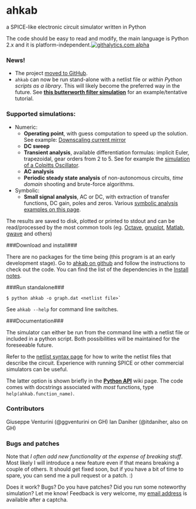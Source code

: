 ahkab
=====

a SPICE-like electronic circuit simulator written in Python

The code should be easy to read and modify, the main language is Python 2.x and it is platform-independent.[![githalytics.com alpha](https://cruel-carlota.pagodabox.com/3f4b146d6a15f66802f1906e5cf4f68c "githalytics.com")](http://githalytics.com/ahkab/ahkab)

### News! ###

 * The project [moved to GitHub](https://github.com/ahkab/ahkab). 
 * `ahkab` can now be run stand-alone with a netlist file or _within Python scripts as a library_. This will likely become the preferred way in the future. See **[this butterworth filter simulation](https://github.com/ahkab/ahkab/wiki/Example:-Python-API)** for an example/tentative tutorial.

### Supported simulations: ###
  * Numeric:
    * **Operating point**, with guess computation to speed up the solution. See example: [Downscaling current mirror](https://github.com/ahkab/ahkab/wiki/Example:-OP-simulation)
    * **DC sweep**
    * **Transient analysis**, available differentiation formulas: implicit Euler, trapezoidal, gear orders from 2 to 5. See for example the [simulation of a Colpitts Oscillator](https://github.com/ahkab/ahkab/wiki/Example:-Transient-simulation-1).
    * **AC analysis**
    * **Periodic steady state analysis** of non-autonomous circuits, _time_ _domain_ shooting and brute-force algorithms.
  * Symbolic: 
    * **Small signal analysis**, AC or DC, with extraction of transfer functions, DC gain, poles and zeros. Various [symbolic analysis examples on this page](https://github.com/ahkab/ahkab/wiki/Example:-Symbolic-simulation).

The results are saved to disk, plotted or printed to stdout and can be read/processed by the most common tools (eg. [Octave](http://www.gnu.org/software/octave/), [gnuplot](http://www.gnuplot.info/), [Matlab](http://www.mathworks.com/products/matlab/), [gwave](http://www.telltronics.org/software/gwave/) and others)

###Download and install###

There are no packages for the time being (this program is at an early development stage). Go to [ahkab on github](https://github.com/ahkab/ahkab) and follow the instructions to check out the code. You can find the list of the dependencies in the [Install notes](https://github.com/ahkab/ahkab/wiki/Install:-Notes).

###Run standalone###

    $ python ahkab -o graph.dat <netlist file>`

See `ahkab --help` for command line switches.

###Documentation###

The simulator can either be run from the command line with a netlist file or included in a python script. Both possibilities will be maintained for the foreseeable future. 

Refer to the [netlist syntax page](https://github.com/ahkab/ahkab/wiki/Help:-Netlist-Syntax) for how to write the netlist files that describe the circuit. Experience with running SPICE or other commercial simulators can be useful.

The latter option is shown briefly in the **[Python API](https://github.com/ahkab/ahkab/wiki/Example:-Python-API)** wiki page. The code comes with docstrings associated with _most_ functions, type `help(ahkab.function_name)`.

### Contributors ###
Giuseppe Venturini (@ggventurini on GH) Ian Daniher (@itdaniher, also on GH)

### Bugs and patches ###

Note that _I often add new functionality at the expense of breaking stuff_. Most likely I will introduce a new feature even if that means breaking a couple of others. It should get fixed soon, but if you have a bit of time to spare, you can send me a pull request or a patch. :)

Does it work? Bugs? Do you have patches? Did you run some noteworthy simulation? Let me know! Feedback is very welcome, my [email address](http://tinymailto.com/5310) is available after a captcha.
